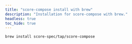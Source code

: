 ```yaml
---
title: "score-compose install with brew"
description: "Installation for score-compose with brew."
headless: true
toc_hide: true
---
```


```brew
brew install score-spec/tap/score-compose
```
